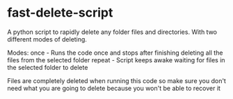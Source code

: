# fast-delete-script
A python script to rapidly delete any folder files and directories. With two different modes of deleting.

Modes:
once - Runs the code once and stops after finishing deleting all the files from the selected folder
repeat - Script keeps awake waiting for files in the selected folder to delete

Files are completely deleted when running this code so make sure you don't need what you are going to delete because you won't be able to recover it
